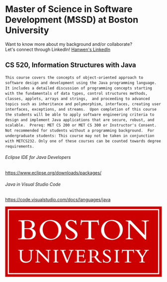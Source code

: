# Master of Science in Software Development (MSSD) at Boston University

Want to know more about my background and/or collaborate?\
Let's connect through LinkedIn!
[Hanwen's LinkedIn](https://www.linkedin.com/in/hanwenzhang123)

## CS 520, Information Structures with Java
`This course covers the concepts of object-oriented approach to software design and development using the Java programming language. 
It includes a detailed discussion of programming concepts starting with the fundamentals of data types, control structures methods, classes, applets, arrays and strings, 
and proceeding to advanced topics such as inheritance and polymorphism, interfaces, creating user interfaces, exceptions, and streams. 
Upon completion of this course the students will be able to apply software engineering criteria to design and implement Java applications that are secure, robust, and scalable. 
Prereq: MET CS 200 or MET CS 300 or Instructor's Consent. Not recommended for students without a programming background. 
For undergraduate students: This course may not be taken in conjunction with METCS232. Only one of these courses can be counted towards degree requirements.`

###### Eclipse IDE for Java Developers
https://www.eclipse.org/downloads/packages/
###### Java in Visual Studio Code
https://code.visualstudio.com/docs/languages/java

![Boston University Logo]( BU-logo.png "Boston University Logo" )
